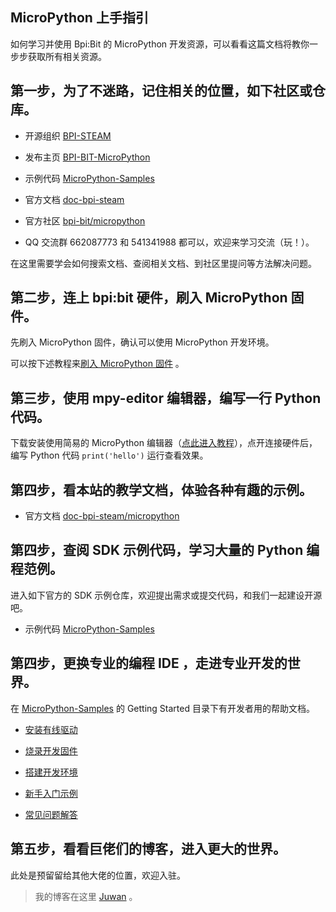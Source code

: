 ## MicroPython 上手指引

如何学习并使用 Bpi:Bit 的 MicroPython 开发资源，可以看看这篇文档将教你一步步获取所有相关资源。

## 第一步，为了不迷路，记住相关的位置，如下社区或仓库。

- 开源组织 [BPI-STEAM](https://github.com/BPI-STEAM)

- 发布主页 [BPI-BIT-MicroPython](https://github.com/BPI-STEAM/BPI-BIT-MicroPython)

- 示例代码 [MicroPython-Samples](https://github.com/BPI-STEAM/MicroPython-Samples)

- 官方文档 [doc-bpi-steam](https://bpi-steam-docs.readthedocs.io)

- 官方社区 [bpi-bit/micropython](https://forum.banana-pi.org.cn/c/bpi-bit/micropython)

- QQ 交流群 662087773 和 541341988 都可以，欢迎来学习交流（玩！）。

在这里需要学会如何搜索文档、查阅相关文档、到社区里提问等方法解决问题。

## 第二步，连上 bpi:bit 硬件，刷入 MicroPython 固件。

先刷入 MicroPython 固件，确认可以使用 MicroPython 开发环境。

可以按下述教程来[刷入 MicroPython 固件](tutorials/flash_mpy.html) 。

## 第三步，使用 mpy-editor 编辑器，编写一行 Python 代码。

下载安装使用简易的 MicroPython 编辑器（[点此进入教程](tutorials/simple_use.html)），点开连接硬件后，编写 Python 代码 `print('hello')` 运行查看效果。

## 第四步，看本站的教学文档，体验各种有趣的示例。

- 官方文档 [doc-bpi-steam/micropython](https://bpi-steam-docs.readthedocs.io/zh_CN/latest/micropython/tutorials/index.html#)

## 第四步，查阅 SDK 示例代码，学习大量的 Python 编程范例。

进入如下官方的 SDK 示例仓库，欢迎提出需求或提交代码，和我们一起建设开源吧。

- 示例代码 [MicroPython-Samples](https://github.com/BPI-STEAM/MicroPython-Samples)

## 第四步，更换专业的编程 IDE ，走进专业开发的世界。

在 [MicroPython-Samples](https://github.com/BPI-STEAM/MicroPython-Samples) 的 Getting Started 目录下有开发者用的帮助文档。

- [安装有线驱动](https://bpi-steam-docs.readthedocs.io/zh_CN/latest/bpi-steam/driver.html)

- [烧录开发固件](https://doc.bpi-steam.com/zh_CN/latest/micropython/tutorials/flash_mpy.html)

- [搭建开发环境](https://github.com/BPI-STEAM/MicroPython-Samples/blob/master/readme/build.md)
  
- [新手入门示例](https://github.com/BPI-STEAM/MicroPython-Samples/blob/master/readme/example.md)

- [常见问题解答](https://github.com/BPI-STEAM/MicroPython-Samples/blob/master/readme/FAQ.md)

## 第五步，看看巨佬们的博客，进入更大的世界。

此处是预留留给其他大佬的位置，欢迎入驻。

> 我的博客在这里 [Juwan](http://cnblogs.com/juwan) 。
